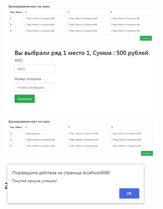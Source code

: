![ScreenShot](src/images/cinema_1.JPG)

![ScreenShot](src/images/cinema_2.JPG)

![ScreenShot](src/images/cinema_3.JPG)

![ScreenShot](src/images/cinema_4.JPG)
